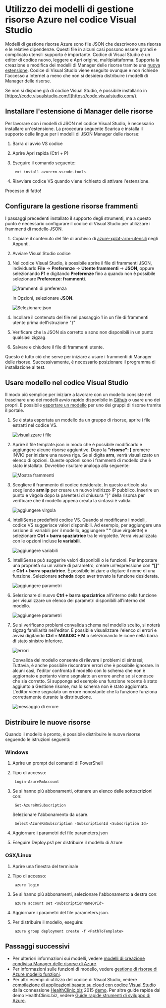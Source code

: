 <properties
   pageTitle="Utilizzo del codice VS con i modelli di gestione risorse | Microsoft Azure"
   description="Viene illustrato come configurare codice Visual Studio per creare un modello di gestione di risorse Azure."
   services="azure-resource-manager"
   documentationCenter="na"
   authors="cmatskas"
   manager="timlt"
   editor="tysonn"/>

<tags
   ms.service="azure-resource-manager"
   ms.devlang="na"
   ms.topic="get-started-article"
   ms.tgt_pltfrm="na"
   ms.workload="na"
   ms.date="09/26/2016"
   ms.author="chmatsk;tomfitz"/>

# <a name="working-with-azure-resource-manager-templates-in-visual-studio-code"></a>Utilizzo dei modelli di gestione risorse Azure nel codice Visual Studio

Modelli di gestione risorse Azure sono file JSON che descrivono una risorsa e le relative dipendenze. Questi file in alcuni casi possono essere grandi e complicato utensili supporto è importante. Codice di Visual Studio è un editor di codice nuovo, leggere e Apri origine, multipiattaforma. Supporta la creazione e modifica dei modelli di Manager delle risorse tramite una [nuova estensione](https://marketplace.visualstudio.com/items?itemName=msazurermtools.azurerm-vscode-tools). Codice di Visual Studio viene eseguito ovunque e non richiede l'accesso a Internet a meno che non si desidera distribuire i modelli di Manager delle risorse.

Se non si dispone già di codice Visual Studio, è possibile installarlo in [https://code.visualstudio.com/](https://code.visualstudio.com/).

## <a name="install-the-resource-manager-extension"></a>Installare l'estensione di Manager delle risorse

Per lavorare con i modelli di JSON nel codice Visual Studio, è necessario installare un'estensione. La procedura seguente Scarica e installa il supporto delle lingue per i modelli di JSON Manager delle risorse:

1. Barra di avvio VS codice 
2. Aprire Apri rapida (Ctrl + P) 
3. Eseguire il comando seguente: 

        ext install azurerm-vscode-tools

4. Riavviare codice VS quando viene richiesto di attivare l'estensione. 

 Processo di fatto!

## <a name="set-up-resource-manager-snippets"></a>Configurare la gestione risorse frammenti

I passaggi precedenti installato il supporto degli strumenti, ma a questo punto è necessario configurare il codice di Visual Studio per utilizzare i frammenti di modello JSON.

1. Copiare il contenuto del file di archivio di [azure-xplat-arm-utensili](https://raw.githubusercontent.com/Azure/azure-xplat-arm-tooling/master/VSCode/armsnippets.json) negli Appunti.
2. Avviare Visual Studio codice 
3. Nel codice Visual Studio, è possibile aprire il file di frammenti JSON, individuarlo **File** -> **Preferenze** -> **Utente frammenti** -> **JSON**, oppure selezionando **F1** e digitando **Preferenze** fino a quando non è possibile selezionare **Preferenze: frammenti**.

    ![frammenti di preferenza](./media/resource-manager-vs-code/preferences-snippets.png)

    In Opzioni, selezionare **JSON**.

    ![Selezionare json](./media/resource-manager-vs-code/select-json.png)

4. Incollare il contenuto del file nel passaggio 1 in un file di frammenti utente prima dell'istruzione "}" 
5. Verificare che la JSON sia corretto e sono non disponibili in un punto qualsiasi zigzag. 
6. Salvare e chiudere il file di frammenti utente.

Questo è tutto ciò che serve per iniziare a usare i frammenti di Manager delle risorse. Successivamente, è necessario posizionare il programma di installazione al test.

## <a name="work-with-template-in-vs-code"></a>Usare modello nel codice Visual Studio

Il modo più semplice per iniziare a lavorare con un modello consiste nel trascinare uno dei modelli avvio rapido disponibile in [Github](https://github.com/Azure/azure-quickstart-templates) o usare uno dei propri. È possibile [esportare un modello](resource-manager-export-template.md) per uno dei gruppi di risorse tramite il portale. 

1. Se è stata esportata un modello da un gruppo di risorse, aprire i file estratti nel codice VS.

    ![visualizzare i file](./media/resource-manager-vs-code/show-files.png)

2. Aprire il file template.json in modo che è possibile modificarlo e aggiungere alcune risorse aggiuntive. Dopo la **"risorse": [** premere INVIO per iniziare una nuova riga. Se si digita **arm**, verrà visualizzato un elenco di opzioni. Queste opzioni sono i frammenti di modello che è stato installato. Dovrebbe risultare analoga alla seguente: 

    ![Mostra frammenti](./media/resource-manager-vs-code/type-snippets.png)

3. Scegliere il frammento di codice desiderate. In questo articolo sta scegliendo **arm ip** per creare un nuovo indirizzo IP pubblico. Inserire un punto e virgola dopo la parentesi di chiusura "}" della risorsa per verificare che il modello appena creata la sintassi è valida.

     ![aggiungere virgola](./media/resource-manager-vs-code/add-comma.png)

4. IntelliSense predefiniti codice VS. Quando si modificano i modelli, codice VS suggerisce valori disponibili. Ad esempio, per aggiungere una sezione di variabili per il modello, aggiungere **""** (due virgolette) e selezionare **Ctrl + barra spaziatrice** tra le virgolette. Verrà visualizzata con le opzioni incluse **le variabili**.

    ![aggiungere variabili](./media/resource-manager-vs-code/add-variables.png)

5. IntelliSense può suggerire valori disponibili o le funzioni. Per impostare una proprietà su un valore di parametro, creare un'espressione con **"[]"** e **Ctrl + barra spaziatrice**. È possibile iniziare a digitare il nome di una funzione. Selezionare **scheda** dopo aver trovato la funzione desiderata.

    ![aggiungere parametri](./media/resource-manager-vs-code/select-parameters.png)

6. Selezionare di nuovo **Ctrl + barra spaziatrice** all'interno della funzione per visualizzare un elenco dei parametri disponibili all'interno del modello.

    ![aggiungere parametri](./media/resource-manager-vs-code/select-avail-parameters.png)

7. Se si verificano problemi convalida schema nel modello scelto, si noterà zigzag familiarità nell'editor. È possibile visualizzare l'elenco di errori e avvisi digitando **Ctrl + MAIUSC + M** o selezionando le icone nella barra di stato sinistro inferiore.

    ![errori](./media/resource-manager-vs-code/errors.png)

    Convalida del modello consente di rilevare i problemi di sintassi; Tuttavia, è anche possibile riscontrare errori che è possibile ignorare. In alcuni casi, l'editor confronta il modello con lo schema che non è aggiornato e pertanto viene segnalato un errore anche se si conosce che sia corretto. Si supponga ad esempio una funzione recente è stato aggiunto a Gestione risorse, ma lo schema non è stato aggiornato. L'editor viene segnalato un errore nonostante che la funzione funziona correttamente durante la distribuzione.

    ![messaggio di errore](./media/resource-manager-vs-code/unrecognized-function.png)

## <a name="deploy-your-new-resources"></a>Distribuire le nuove risorse

Quando il modello è pronto, è possibile distribuire le nuove risorse seguendo le istruzioni seguenti: 

### <a name="windows"></a>Windows

1. Aprire un prompt dei comandi di PowerShell 
2. Tipo di accesso: 

        Login-AzureRmAccount 

3. Se si hanno più abbonamenti, ottenere un elenco delle sottoscrizioni con:

        Get-AzureRmSubscription

    Selezionare l'abbonamento da usare.
   
        Select-AzureRmSubscription -SubscriptionId <Subscription Id>

4. Aggiornare i parametri del file parameters.json
5. Eseguire Deploy.ps1 per distribuire il modello di Azure

### <a name="osxlinux"></a>OSX/Linux

1. Aprire una finestra del terminale 
2. Tipo di accesso:

        azure login 

3. Se si hanno più abbonamenti, selezionare l'abbonamento a destra con:

        azure account set <subscriptionNameOrId> 

4. Aggiornare i parametri del file parameters.json.
5. Per distribuire il modello, eseguire:

        azure group deployment create -f <PathToTemplate> 

## <a name="next-steps"></a>Passaggi successivi

- Per ulteriori informazioni sui modelli, vedere [modelli di creazione condivisa Manager delle risorse di Azure](resource-group-authoring-templates.md).
- Per informazioni sulle funzioni di modello, vedere [gestione di risorse di Azure modello funzioni](resource-group-template-functions.md).
- Per altri esempi di utilizzo del codice di Visual Studio, vedere [compilazione di applicazioni basate su cloud con codice Visual Studio](https://github.com/Microsoft/HealthClinic.biz/wiki/Build-cloud-apps-with-Visual-Studio-Code) dalla connessione [HealthClinic.biz](https://github.com/Microsoft/HealthClinic.biz) 2015 [demo](https://blogs.msdn.microsoft.com/visualstudio/2015/12/08/connectdemos-2015-healthclinic-biz/). Per altre guide rapide dal demo HealthClinic.biz, vedere [Guide rapide strumenti di sviluppo di Azure](https://github.com/Microsoft/HealthClinic.biz/wiki/Azure-Developer-Tools-Quickstarts).
